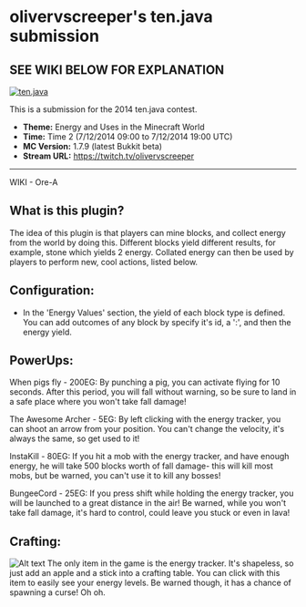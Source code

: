 olivervscreeper's ten.java submission
==============================

SEE WIKI BELOW FOR EXPLANATION
-------------------------------

[![ten.java](https://cdn.mediacru.sh/hu4CJqRD7AiB.svg)](https://tenjava.com/)

This is a submission for the 2014 ten.java contest.

- __Theme:__ Energy and Uses in the Minecraft World
- __Time:__ Time 2 (7/12/2014 09:00 to 7/12/2014 19:00 UTC)
- __MC Version:__ 1.7.9 (latest Bukkit beta)
- __Stream URL:__ https://twitch.tv/olivervscreeper

<!-- put chosen theme above -->

---------------------------------------
WIKI - Ore-A

What is this plugin?
---------------------
The idea of this plugin is that players can mine blocks, and collect energy
from the world by doing this. Different blocks yield different results,
for example, stone which yields 2 energy. Collated energy can then be used
by players to perform new, cool actions, listed below.

Configuration:
---------------
- In the 'Energy Values' section, the yield of each block type is defined.
You can add outcomes of any block by specify it's id, a ':', and then
the energy yield.

PowerUps:
--------------

When pigs fly - 200EG:
By punching a pig, you can activate flying for 10 seconds. After this period,
you will fall without warning, so be sure to land in a safe place where
you won't take fall damage!

The Awesome Archer - 5EG:
By left clicking with the energy tracker, you can shoot an arrow from your
position. You can't change the velocity, it's always the same, so get used
to it!

InstaKill - 80EG:
If you hit a mob with the energy tracker, and have enough energy, he will
take 500 blocks worth of fall damage- this will kill most mobs, but be
warned, you can't use it to kill any bosses!

BungeeCord - 25EG:
If you press shift while holding the energy tracker, you will be launched
to a great distance in the air! Be warned, while you won't take fall
damage, it's hard to control, could leave you stuck or even in lava!


Crafting:
----------
![Alt text](http://puu.sh/a8eYx/aa6d9848f5.png "Crafting Recipe")
The only item in the game is the energy tracker. It's shapeless, so just
add an apple and a stick into a crafting table. You can click with this
item to easily see your energy levels. Be warned though, it has a chance
of spawning a curse! Oh oh.